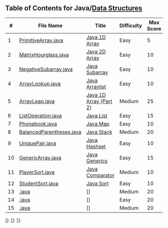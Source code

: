 ## Table of Contents for Java/[Data Structures](https://www.hackerrank.com/domains/java?filters%5Bsubdomains%5D%5B%5D=java-data-structure)

| #  | File Name                                            | Title                              | Difficulty | Max Score |
| -- | ---------------------------------------------------- | ---------------------------------- | ---------- | --------- |
| 1  | [PrimitiveArray.java](PrimitiveArray.java)           | [Java 1D Array]                    | Easy       | 5         |
| 2  | [MatrixHourglass.java](MatrixHourglass.java)         | [Java 2D Array]                    | Easy       | 10        |
| 3  | [NegativeSubarray.java](NegativeSubarray.java)       | [Java Subarray]                    | Easy       | 10        |
| 4  | [ArrayLookup.java](ArrayLookup.java)                 | [Java Arraylist]                   | Easy       | 10        |
| 5  | [ArrayLeap.java](ArrayLeap.java)                     | [Java 1D Array (Part 2)]           | Medium     | 25        |
| 6  | [ListOperation.java](ListOperation.java)             | [Java List]                        | Easy       | 15        |
| 7  | [Phonebook.java](Phonebook.java)                     | [Java Map]                         | Easy       | 10        |
| 8  | [BalancedParentheses.java](BalancedParentheses.java) | [Java Stack]                       | Medium     | 20        |
| 9  | [UniquePair.java](UniquePair.java)                   | [Java Hashset]                     | Easy       | 10        |
| 10 | [GenericArray.java](GenericArray.java)               | [Java Generics]                    | Easy       | 15        |
| 11 | [PlayerSort.java](PlayerSort.java)                   | [Java Comparator]                  | Medium     | 10        |
| 12 | [StudentSort.java](StudentSort.java)                 | [Java Sort]                        | Easy       | 10        |
| 13 | [.java](.java)               | []              | Medium     | 20        |
| 14 | [.java](.java)               | []              | Easy       | 20        |
| 15 | [.java](.java)               | []              | Medium     | 20        |

[Java 1D Array]: https://www.hackerrank.com/challenges/java-1d-array-introduction/problem
[Java 2D Array]: https://www.hackerrank.com/challenges/java-2d-array/problem
[Java Subarray]: https://www.hackerrank.com/challenges/java-negative-subarray/problem
[Java Arraylist]: https://www.hackerrank.com/challenges/java-arraylist/problem
[Java 1D Array (Part 2)]: https://www.hackerrank.com/challenges/java-1d-array/problem
[Java List]: https://www.hackerrank.com/challenges/java-list/problem
[Java Map]: https://www.hackerrank.com/challenges/phone-book/problem
[Java Stack]: https://www.hackerrank.com/challenges/java-stack/problem
[Java Hashset]: https://www.hackerrank.com/challenges/java-hashset/problem
[Java Generics]: https://www.hackerrank.com/challenges/java-generics/problem
[Java Comparator]: https://www.hackerrank.com/challenges/java-comparator/problem
[Java Sort]: https://www.hackerrank.com/challenges/java-sort/problem
[]: 
[]: 
[]: 

